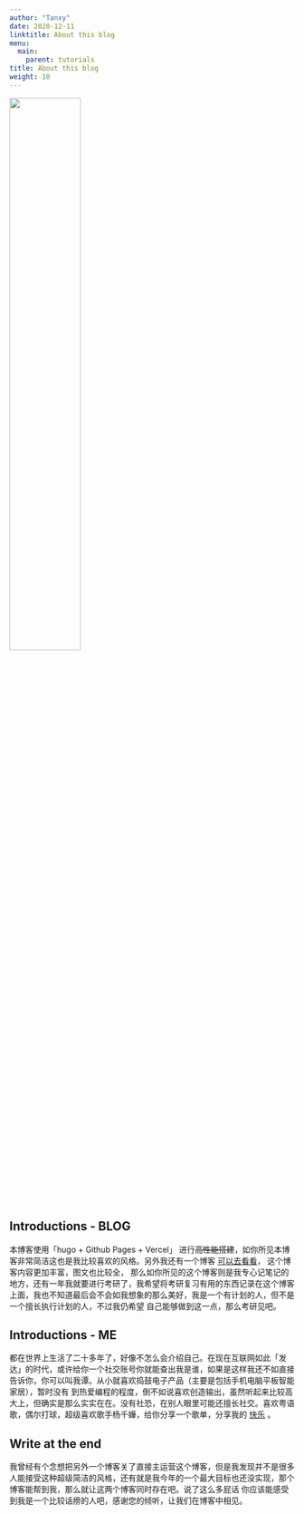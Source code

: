 ```yaml
---
author: "Tanxy"
date: 2020-12-11
linktitle: About this blog
menu:
  main:
    parent: tutorials
title: About this blog
weight: 10
---
```



<div style="align: center">
<img src="https://i.loli.net/2020/12/11/4GQuZmkydPo9JbF.png" width=50%>
</div>

## Introductions - BLOG

本博客使用「hugo + Github Pages + Vercel」 进行~~高性能搭建~~，如你所见本博客非常简洁这也是我比较喜欢的风格。另外我还有一个博客 [可以去看看](https://tanxy.club)， 这个博客内容更加丰富，图文也比较全，
那么如你所见的这个博客则是我专心记笔记的地方，还有一年我就要进行考研了，我希望将考研复习有用的东西记录在这个博客上面，我也不知道最后会不会如我想象的那么美好，我是一个有计划的人，但不是一个擅长执行计划的人，不过我仍希望
自己能够做到这一点，那么考研见吧。

## Introductions - ME

都在世界上生活了二十多年了，好像不怎么会介绍自己。在现在互联网如此「发达」的时代，或许给你一个社交账号你就能查出我是谁，如果是这样我还不如直接告诉你，你可以叫我谭。从小就喜欢捣鼓电子产品（主要是包括手机电脑平板智能家居），暂时没有
到热爱编程的程度，倒不如说喜欢创造输出，虽然听起来比较高大上，但确实是那么实实在在。没有社恐，在别人眼里可能还擅长社交。喜欢粤语歌，偶尔打球，超级喜欢歌手杨千嬅，给你分享一个歌单，分享我的 [快乐](http://music.163.com/playlist?id=2545353359&userid=1694274812) 。

## Write at the end

我曾经有个念想把另外一个博客关了直接主运营这个博客，但是我发现并不是很多人能接受这种超级简洁的风格，还有就是我今年的一个最大目标也还没实现，那个博客能帮到我，那么就让这两个博客同时存在吧。说了这么多屁话
你应该能感受到我是一个比较话痨的人吧，感谢您的倾听，让我们在博客中相见。